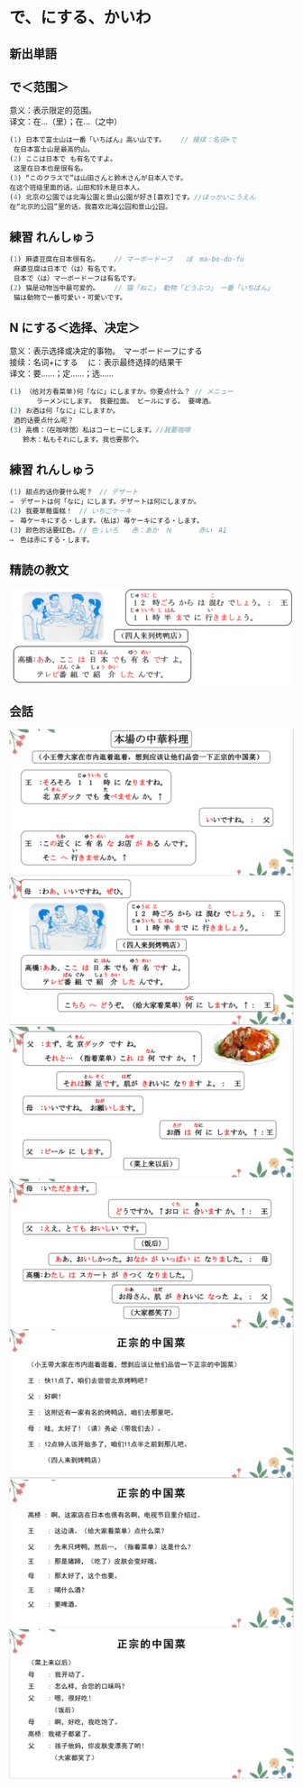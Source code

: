 # で、にする、かいわ

## 新出単語

<vue-audio file="../audio/7-2-たんご.mp3" loop/>

## で＜范围＞

意义：表示限定的范围。  
译文：在...（里）；在...（之中）

```ts
(1) 日本で富士山は一番「いちばん」高い山です。 　 // 接续：名词+で　　　　　　　　
 在日本富士山是最高的山。　
(2) ここは日本で も有名ですよ。　
 这里在日本也是很有名。
(3) “このクラスで”は山田さんと鈴木さんが日本人です。
在这个班级里面的话，山田和铃木是日本人。
(4) 北京の公園では北海公園と景山公園が好き[喜欢]です。//ほっかいこうえん
在“北京的公园”里的话，我喜欢北海公园和景山公园。
```

## 練習 れんしゅう

```ts
(1) 麻婆豆腐在日本很有名。 　 // マーボードーフ　　ぼ　ma-bo-do-fu　　　　　　　
 麻婆豆腐は日本で（は）有名です。
 日本で（は）マーボードーフは有名です。
(2) 猫是动物当中最可爱的。 　 // 猫「ねこ」　動物「どうぶつ」　一番「いちばん」
 猫は動物で一番可愛い・可愛いです。
```

## N にする＜选择、决定＞

意义：表示选择或决定的事物。　マーボードーフにする  
接续：名词+にする 　に：表示最终选择的结果干  
译文：要......；定......；选......

```ts
(1) （给对方看菜单)何「なに」にしますか。你要点什么？ // メニュー
　　　　ラーメンにします。 我要拉面。 ビールにする。 要啤酒。
(2) お酒は何「なに」にしますか。
 酒的话要点什么呢？
(3) 高橋：（在咖啡馆）私はコーヒーにします。//我要咖啡
　　鈴木：私もそれにします。我也要那个。
```

## 練習 れんしゅう

```ts
(1) 甜点的话你要什么呢？　// デザート　　 　
⇒　デザートは何「なに」にします。デザートは何にしますか。
(2) 我要草莓蛋糕！　// いちごケーキ
⇒　苺ケーキにする・します。（私は）苺ケーキにする・します。
(3) 颜色的话要红色。// 色；いろ　　赤：あか　Ｎ　　　　赤い　A1
⇒　色は赤にする・します。
```

## 精読の教文

<vue-audio file="../audio/7-2-2.mp3" loop/>

![avatar](../images/7-2-2.png)

## 会話

<vue-audio file="../audio/7-2-かいわ.mp3" loop=true></vue-audio>

![avatar](../images/7-2-かいわ-1.png)
![avatar](../images/7-2-かいわ-2.png)
![avatar](../images/7-2-かいわ-3.png)
![avatar](../images/7-2-かいわ-4.png)
![avatar](../images/7-2-かいわ-5.png)
![avatar](../images/7-2-かいわ-6.png)
![avatar](../images/7-2-かいわ-7.png)
